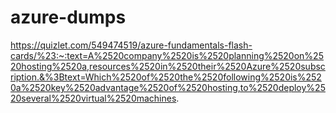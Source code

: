 # azure-dumps



https://quizlet.com/549474519/azure-fundamentals-flash-cards/%23:~:text=A%2520company%2520is%2520planning%2520on%2520hosting%2520a,resources%2520in%2520their%2520Azure%2520subscription.&%3Btext=Which%2520of%2520the%2520following%2520is%2520a%2520key%2520advantage%2520of%2520hosting,to%2520deploy%2520several%2520virtual%2520machines.
